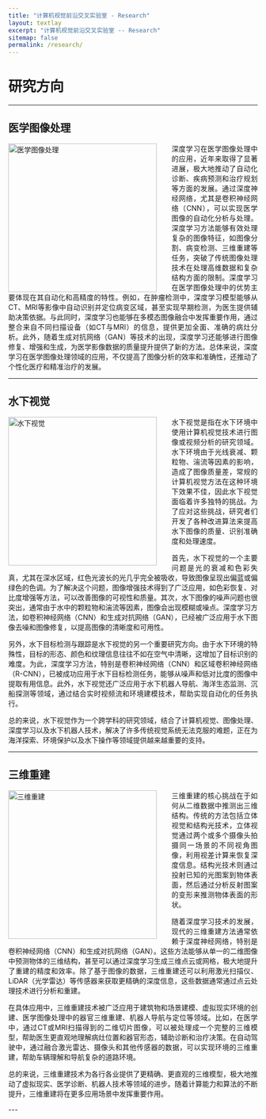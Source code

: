 ```yaml
---
title: "计算机视觉前沿交叉实验室 - Research"
layout: textlay
excerpt: "计算机视觉前沿交叉实验室 -- Research"
sitemap: false
permalink: /research/
---
```


# 研究方向

---

<div class="research-section">
  <div class="research-header">
    <div class="research-icon">
      <i class="fas fa-heartbeat"></i>
    </div>
    <h2>医学图像处理</h2>
  </div>
  
  <div class="research-content">
    <img src="{{ site.url }}{{ site.baseurl }}/images/respic/yixue.jpg" alt="医学图像处理" style="width: 300px; float: left;margin-right: 30px; border: 10px">
<div style="text-align: justify">
深度学习在医学图像处理中的应用，近年来取得了显著进展，极大地推动了自动化诊断、疾病预测和治疗规划等方面的发展。通过深度神经网络，尤其是卷积神经网络（CNN），可以实现医学图像的自动化分析与处理。深度学习方法能够有效处理复杂的图像特征，如图像分割、病变检测、三维重建等任务，突破了传统图像处理技术在处理高维数据和复杂结构方面的限制。深度学习在医学图像处理中的优势主要体现在其自动化和高精度的特性。例如，在肿瘤检测中，深度学习模型能够从CT、MRI等影像中自动识别并定位病变区域，甚至实现早期检测，为医生提供辅助决策依据。与此同时，深度学习也能够在多模态图像融合中发挥重要作用，通过整合来自不同扫描设备（如CT与MRI）的信息，提供更加全面、准确的病灶分析。此外，随着生成对抗网络（GAN）等技术的出现，深度学习还能够进行图像修复、增强和生成，为医学影像数据的质量提升提供了新的方法。总体来说，深度学习在医学图像处理领域的应用，不仅提高了图像分析的效率和准确性，还推动了个性化医疗和精准治疗的发展。
</div>
  </div>
</div>

---- 

<div class="research-section">
  <div class="research-header">
    <div class="research-icon">
      <i class="fas fa-water"></i>
    </div>
    <h2>水下视觉</h2>
  </div>
  
  <div class="research-content">
    <img src="{{ site.url }}{{ site.baseurl }}/images/respic/shengna.jpg" alt="水下视觉" style="width: 300px; float: left;margin-right: 30px; border: 10px">
<div style="text-align: justify">
水下视觉是指在水下环境中使用计算机视觉技术进行图像或视频分析的研究领域。水下环境由于光线衰减、颗粒物、湍流等因素的影响，造成了图像质量差，常规的计算机视觉方法在这种环境下效果不佳，因此水下视觉面临着许多独特的挑战。为了应对这些挑战，研究者们开发了各种改进算法来提高水下图像的质量、识别准确度和处理速度。

首先，水下视觉的一个主要问题是光的衰减和色彩失真，尤其在深水区域，红色光波长的光几乎完全被吸收，导致图像呈现出偏蓝或偏绿色的色调。为了解决这个问题，图像增强技术得到了广泛应用，如色彩恢复、对比度增强等方法，可以改善图像的可视性和质量。其次，水下图像的噪声问题也很突出，通常由于水中的颗粒物和湍流等因素，图像会出现模糊或噪点。深度学习方法，如卷积神经网络（CNN）和生成对抗网络（GAN），已经被广泛应用于水下图像去噪和图像修复，以提高图像的清晰度和可用性。

另外，水下目标检测与跟踪是水下视觉的另一个重要研究方向。由于水下环境的特殊性，目标的形态、颜色和纹理信息往往不如在空气中清晰，这增加了目标识别的难度。为此，深度学习方法，特别是卷积神经网络（CNN）和区域卷积神经网络（R-CNN），已被成功应用于水下目标检测任务，能够从噪声和低对比度的图像中提取有用信息。此外，水下视觉还广泛应用于水下机器人导航、海洋生态监测、沉船探测等领域，通过结合实时视频流和环境建模技术，帮助实现自动化的任务执行。

总的来说，水下视觉作为一个跨学科的研究领域，结合了计算机视觉、图像处理、深度学习以及水下机器人技术，解决了许多传统视觉系统无法克服的难题，正在为海洋探索、环境保护以及水下操作等领域提供越来越重要的支持。

</div>

  </div>
</div>

---

<div class="research-section">
  <div class="research-header">
    <div class="research-icon">
      <i class="fas fa-cube"></i>
    </div>
    <h2>三维重建</h2>
  </div>
  
  <div class="research-content">
    <img src="{{ site.url }}{{ site.baseurl }}/images/respic/sanwei.png" alt="三维重建" style="width: 300px; float: left;margin-right: 30px; border: 10px">
<div style="text-align: justify">
三维重建的核心挑战在于如何从二维数据中推测出三维结构。传统的方法包括立体视觉和结构光技术，立体视觉通过两个或多个摄像头拍摄同一场景的不同视角图像，利用视差计算来恢复深度信息。结构光技术则通过投射已知的光图案到物体表面，然后通过分析反射图案的变形来推测物体表面的形状。

随着深度学习技术的发展，现代的三维重建方法通常依赖于深度神经网络，特别是卷积神经网络（CNN）和生成对抗网络（GAN）。这些方法能够从单一的二维图像中预测物体的三维结构，甚至可以通过深度学习生成三维点云或网格，极大地提升了重建的精度和效率。除了基于图像的数据，三维重建还可以利用激光扫描仪、LiDAR（光学雷达）等传感器来获取更精确的深度信息，这些数据通常通过点云处理技术进行分析和重建。

在具体应用中，三维重建技术被广泛应用于建筑物和场景建模、虚拟现实环境的创建、医学图像处理中的器官三维重建、机器人导航与定位等领域。比如，在医学中，通过CT或MRI扫描得到的二维切片图像，可以被处理成一个完整的三维模型，帮助医生更直观地理解病灶位置和器官形态，辅助诊断和治疗决策。在自动驾驶中，通过融合激光雷达、摄像头和其他传感器的数据，可以实现环境的三维重建，帮助车辆理解和导航复杂的道路环境。

总的来说，三维重建技术为各行各业提供了更精确、更直观的三维模型，极大地推动了虚拟现实、医学诊断、机器人技术等领域的进步。随着计算能力和算法的不断提升，三维重建将在更多应用场景中发挥重要作用。
</div>
---


